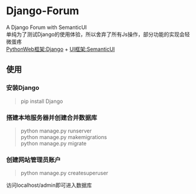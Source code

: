 # Django-Forum
A Django Forum with SemanticUI<br>单纯为了测试Django的使用体验，所以舍弃了所有Js操作，部分功能的实现会轻微蛋疼<br>
<a href='https://www.djangoproject.com/'>PythonWeb框架:Django</a> + <a href='http://www.semantic-ui.com/'>UI框架:SemanticUI</a>
## 使用

### 安装Django

> pip install Django

### 搭建本地服务器并创建合并数据库

> python manage.py runserver<br>
> python manage.py makemigrations<br>
> python manage.py migrate<br>
	
### 创建网站管理员账户

> python manage.py createsuperuser
	
访问localhost/admin即可进入数据库
